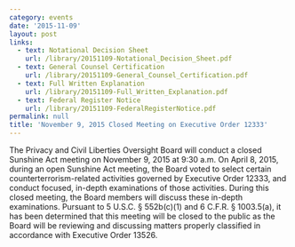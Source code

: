 ```yaml
---
category: events
date: '2015-11-09'
layout: post
links:
  - text: Notational Decision Sheet
    url: /library/20151109-Notational_Decision_Sheet.pdf
  - text: General Counsel Certification
    url: /library/20151109-General_Counsel_Certification.pdf
  - text: Full Written Explanation
    url: /library/20151109-Full_Written_Explanation.pdf
  - text: Federal Register Notice
    url: /library/20151109-FederalRegisterNotice.pdf
permalink: null
title: 'November 9, 2015 Closed Meeting on Executive Order 12333'
---
```

The Privacy and Civil Liberties Oversight Board will conduct a closed Sunshine Act meeting on November 9, 2015 at 9:30 a.m. On April 8, 2015, during an open Sunshine Act meeting, the Board voted to select certain counterterrorism-related activities governed by Executive Order 12333, and conduct focused, in-depth examinations of those activities. During this closed meeting, the Board members will discuss these in-depth examinations. Pursuant to 5 U.S.C. § 552b(c)(1) and 6 C.F.R. § 1003.5(a), it has been determined that this meeting will be closed to the public as the Board will be reviewing and discussing matters properly classified in accordance with Executive Order 13526.

